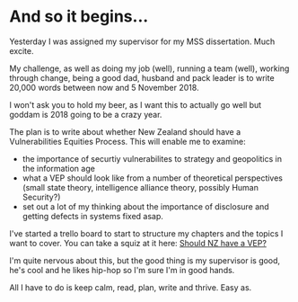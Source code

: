 
# And so it begins...

Yesterday I was assigned my supervisor for my MSS dissertation. Much excite.

My challenge, as well as doing my job (well), running a team (well), working through change, being a good dad, husband and pack leader is to write 20,000 words between now and 5 November 2018.

I won't ask you to hold my beer, as I want this to actually go well but goddam is 2018 going to be a crazy year.

The plan is to write about whether New Zealand should have a Vulnerabilities Equities Process. This will enable me to examine:
 * the importance of securtiy vulnerabilites to strategy and geopolitics in the information age
 * what a VEP should look like from a number of theoretical perspectives (small state theory, intelligence alliance theory, possibly Human Security?)
 * set out a lot of my thinking about the importance of disclosure and getting defects in systems fixed asap.

I've started a trello board to start to structure my chapters and the topics I want to cover. You can take a squiz at it here: [Should NZ have a VEP?](https://trello.com/b/kyzMiWUY/vulnerability-disclosure-dissertation)

I'm quite nervous about this, but the good thing is my supervisor is good, he's cool and he likes hip-hop so I'm sure I'm in good hands.

All I have to do is keep calm, read, plan, write and thrive.
Easy as.
